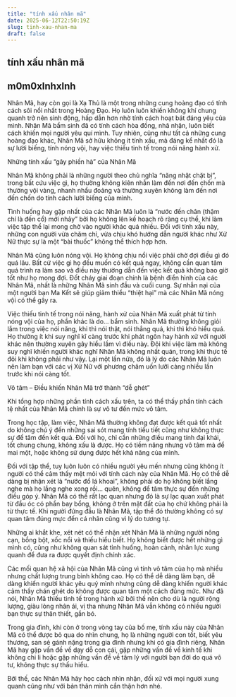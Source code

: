 ```yaml
---
title: "tính xấu nhân mã"
date: 2025-06-12T22:50:19Z
slug: tinh-xau-nhan-ma
draft: false
---
```


## tính xấu nhân mã

## m0m0xInhxInh

Nhân Mã, hay còn gọi là Xạ Thủ là một trong những cung hoàng đạo có tính cách sôi nổi nhất trong Hoàng Đạo. Họ luôn luôn khiến không khí chung quanh trở nên sinh động, hấp dẫn hơn nhờ tính cách hoạt bát đáng yêu của mình. Nhân Mã bẩm sinh đã có tính cách hòa đồng, nhã nhặn, luôn biết cách khiến mọi người yêu quí mình. Tuy nhiên, cũng như tất cả những cung hoàng đạo khác, Nhân Mã sở hữu không ít tính xấu, mà đáng kể nhất đó là sự lười biếng, tính nóng vội, hay việc thiếu tinh tế trong nói năng hành xử.
 
Những tính xấu “gây phiền hà” của Nhân Mã
 
Nhân Mã không phải là những người theo chủ nghĩa “năng nhặt chặt bị”, trong bất cứu việc gì, họ thường không kiên nhẫn làm đến nơi đến chốn mà thường vội vàng, nhanh nhẩu đoảng và thường xuyên không làm đến nơi đến chốn do tính cách lười biếng của mình.
 
Tình huống hay gặp nhất của các Nhân Mã luôn là “nước đến chân (thậm chí là đến cổ) mới nhảy” bởi họ không lên kế hoạch rõ ràng cụ thể, khi làm việc tập thể lại mong chờ vào người khác quá nhiều. Đối với tính xấu này, những con người vừa chăm chỉ, vừa chịu khó hướng dẫn người khác như Xử Nữ thực sự là một “bài thuốc” không thể thích hợp hơn.
 
 
Nhân Mã cũng luôn nóng vội. Họ không chịu nổi việc phải chờ đợi điều gì đó quá lâu. Bất cứ việc gì họ đều muốn có kết quả ngay, không cần quan tâm quá trình ra làm sao và điều này thường dẫn đến việc kết quả không bao giờ tốt như họ mong đợi. Đốt cháy giai đoạn chính là bệnh điển hình của các Nhân Mã, nhất là những Nhân Mã sinh đầu và cuối cung. Sự nhẫn nại của một người bạn Ma Kết sẽ giúp giảm thiểu “thiệt hại” mà các Nhân Mã nóng vội có thể gây ra.
 
Việc thiếu tinh tế trong nói năng, hành xử của Nhân Mã xuất phát từ tính nóng vội của họ, phần khác là do… bẩm sinh. Nhân Mã thường không giỏi lắm trong việc nói năng, khi thì nói thật, nói thẳng quá, khi thì khó hiểu quá. Họ thường ít khi suy nghĩ kĩ càng trước khi phát ngôn hay hành xử với người khác nên thường xuyên gây hiểu lầm vì điều này. Đôi khi việc làm mà không suy nghĩ khiến người khác nghĩ Nhân Mã không nhất quán, trong khi thực tế đôi khi không phải như vậy. Lại một lần nữa, đó là lý do các Nhân Mã luôn nên làm bạn với các vị Xử Nữ với phương châm uốn lưỡi càng nhiều lần trước khi nói càng tốt.
 
Vô tâm – Điều khiến Nhân Mã trở thành “dễ ghét”
 
Khi tổng hợp những phần tính cách xấu trên, ta có thể thấy phần tính cách tệ nhất của Nhân Mã chính là sự vô tư đến mức vô tâm.
 
Trong học tập, làm việc, Nhân Mã thường không đạt được kết quả tốt nhất do không chú ý đến những sai sót mang tính tiểu tiết cũng như không thực sự để tâm đến kết quả. Đối với họ, chỉ cần những điều mang tính đại khái, tốt chung chung, không xấu là được. Họ có tiềm năng nhưng vô tâm mà để mai một, hoặc không sử dụng được hết khả năng của mình.
 
Đối với tập thể, tuy luôn luôn có nhiều người yêu mến nhưng cũng không ít người có thể cảm thấy mệt mỏi với tính cách này của Nhân Mã. Họ có thể dễ dàng bị nhận xét là “nước đổ lá khoai”, không phải do họ không biết lắng nghe mà họ lắng nghe xong rồi… quên, không để tâm thực sự đến những điều góp ý. Nhân Mã có thể rất lạc quan nhưng đó là sự lạc quan xuất phát từ đầu óc có phần bay bổng, không ở trên mặt đất của họ chứ không phải là từ thực tế. Khi người đứng đầu là Nhân Mã, tập thể đó thường không có sự quan tâm đúng mực đến cá nhân cũng vì lý do tương tự.
 
 
Những ai khắt khe, xét nét có thể nhận xét Nhân Mã là những người nông cạn, bồng bột, xốc nổi và thiếu hiểu biết. Họ không biết được hết những gì mình có, cũng như không quan sát tình huống, hoàn cảnh, nhân lực xung quanh để đưa ra được quyết định chính xác.
 
Các mối quan hệ xã hội của Nhân Mã cũng vì tính vô tâm của họ mà nhiều nhưng chất lượng trung bình không cao. Họ có thể dễ dàng làm bạn, dễ dàng khiến người khác yêu quý mình nhưng cũng dễ dàng khiến người khác cảm thấy chán ghét do không được quan tâm một cách đúng mức. Như đã nói, Nhân Mã thiếu tinh tế trong hành xử bởi thế nên cho dù là người rộng lượng, giàu lòng nhân ái, vị tha nhưng Nhân Mã vẫn không có nhiều người bạn thực sự thân thiết, gắn bó.
 
Trong gia đình, khi còn ở trong vòng tay của bố mẹ, tính xấu này của Nhân Mã có thể được bỏ qua do nhìn chung, họ là những người con tốt, biết yêu thương, san sẻ gánh nặng trong gia đình nhưng khi có gia đình riêng, Nhân Mã hay gặp vấn đề về dạy dỗ con cái, gặp những vấn đề về kinh tế khi không chi li hoặc gặp những vấn đề về tâm lý với người bạn đời do quá vô tư, không thực sự thấu hiểu.
 
Bởi thế, các Nhân Mã hãy học cách nhìn nhận, đối xử với mọi người xung quanh cũng như với bản thân mình cẩn thận hơn nhé.